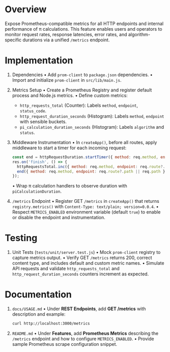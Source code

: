 # Overview

Expose Prometheus-compatible metrics for all HTTP endpoints and internal performance of π calculations. This feature enables users and operators to monitor request rates, response latencies, error rates, and algorithm-specific durations via a unified `/metrics` endpoint.

# Implementation

1. Dependencies
   • Add `prom-client` to `package.json` dependencies.
   • Import and initialize `prom-client` in `src/lib/main.js`.

2. Metrics Setup
   • Create a Prometheus Registry and register default process and Node.js metrics.
   • Define custom metrics:
     - `http_requests_total` (Counter): Labels `method`, `endpoint`, `status_code`.
     - `http_request_duration_seconds` (Histogram): Labels `method`, `endpoint` with sensible buckets.
     - `pi_calculation_duration_seconds` (Histogram): Labels `algorithm` and `status`.

3. Middleware Instrumentation
   • In `createApp()`, before all routes, apply middleware to start a timer for each incoming request:
     ```js
     const end = httpRequestDuration.startTimer({ method: req.method, endpoint: req.route?.path || req.path });
     res.on('finish', () => {
       httpRequestsTotal.inc({ method: req.method, endpoint: req.route?.path || req.path, status_code: res.statusCode });
       end({ method: req.method, endpoint: req.route?.path || req.path });
     });
     ```
   • Wrap π calculation handlers to observe duration with `piCalculationDuration`.

4. `/metrics` Endpoint
   • Register GET `/metrics` in `createApp()` that returns `registry.metrics()` with `Content-Type: text/plain; version=0.0.4`.
   • Respect `METRICS_ENABLED` environment variable (default `true`) to enable or disable the endpoint and instrumentation.

# Testing

1. Unit Tests (`tests/unit/server.test.js`)
   • Mock `prom-client` registry to capture metrics output.
   • Verify GET `/metrics` returns 200, correct content type, and includes default and custom metric names.
   • Simulate API requests and validate `http_requests_total` and `http_request_duration_seconds` counters increment as expected.

# Documentation

1. `docs/USAGE.md`
   • Under **REST Endpoints**, add **GET /metrics** with description and example:
     ```bash
     curl http://localhost:3000/metrics
     ```

2. `README.md`
   • Under **Features**, add **Prometheus Metrics** describing the `/metrics` endpoint and how to configure `METRICS_ENABLED`.
   • Provide sample Prometheus scrape configuration snippet.
